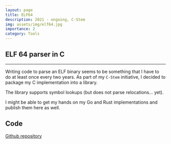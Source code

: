 ```yaml
---
layout: page
title: ELF64
description: 2021 - ongoing, C-Stem
img: assets/img/elf64.jpg
importance: 2
category: Tools 
---
```


## ELF 64 parser in C

---

Writing code to parse an ELF binary seems to be something that I have to do at least once every two years.
As part of my `C-Stem` initiative, I decided to package my C implementation into a library.

The library supports symbol lookups (but does not parse relocations... yet).

I might be able to get my hands on my Go and Rust implementations and publish them here as well.

## Code

<a href='https://github.com/aghosn/c-stem/tree/main/elf64'>Github repository</a>
